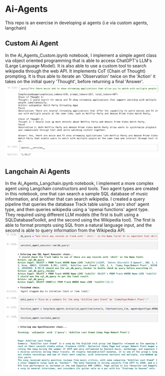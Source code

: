 # Ai-Agents
This repo is an exercise in developing ai agents (i.e via custom agents, langchain)

## Custom Ai Agent
In the Ai_Agents_Custom.ipynb notebook, I implement a simple agent class via object oriented programming that is able to access ChatGPT's LLM's (Large Language Model). It is also able to use a custom tool to search wikipedia through the web API. It implements CoT (Chain of Thought) prompting. It is thus able to iterate an 'Observation' twice on the 'Action' it takes on the initial query 'Thought', before returning a final 'Answer'.
![alt text](./images/custom_result.png)

## Langchain Ai Agents
In the Ai_Agents_Langchain.ipynb notebook, I implement a more complex agent using Langchain constructors and tools. Two agent types are created in this notebook, one that can search a sample SQL database of music information, and another that can search wikipedia. I created a query pipeline that queries the database Track table using a 'zero shot' agent type, and then queries wikipedia using a 'openai functions' agent type. They required using different LLM models (the first is built using a SQLDatabaseToolkit, and the second using the Wikipedia tool). The first is able to format prompts using SQL from a natural language input, and the second is able to query information from the Wikipedia API.
![alt text](./images/langchain_result.png)